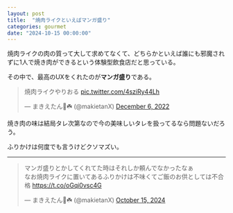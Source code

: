 ```yaml
---
layout: post
title:  "焼肉ライクといえばマンガ盛り"
categories: gourmet
date: "2024-10-15 00:00:00"
---
```


焼肉ライクの肉の質って大して求めてなくて、どちらかといえば誰にも邪魔されずに1人で焼き肉ができるという体験型飲食店だと思っている。

その中で、最高のUXをくれたのが**マンガ盛り**である。

<blockquote class="twitter-tweet tw-align-center"><p lang="ja" dir="ltr">焼肉ライクやりおる <a href="https://t.co/4sziRy44Lh">pic.twitter.com/4sziRy44Lh</a></p>&mdash; まきえたん🥦☘️ (@makietanX) <a href="https://twitter.com/makietanX/status/1600091474678276096?ref_src=twsrc%5Etfw">December 6, 2022</a></blockquote> <script async src="https://platform.twitter.com/widgets.js" charset="utf-8"></script>

焼き肉の味は結局タレ次第なので今の美味しいタレを扱ってるなら問題ないだろう。

ふりかけは何度でも言うけどクソマズい。

---

<blockquote class="twitter-tweet tw-align-center"><p lang="ja" dir="ltr">マンガ盛りとかしてくれてた時はそれしか頼んでなかったなぁ<br>なお焼肉ライクに置いてあるふりかけは不味くてご飯のお供としては不合格 <a href="https://t.co/oGqi0vsc4G">https://t.co/oGqi0vsc4G</a></p>&mdash; まきえたん🥦☘️ (@makietanX) <a href="https://twitter.com/makietanX/status/1846180955197001847?ref_src=twsrc%5Etfw">October 15, 2024</a></blockquote> <script async src="https://platform.twitter.com/widgets.js" charset="utf-8"></script>
